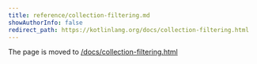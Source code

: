 ```yaml
---
title: reference/collection-filtering.md
showAuthorInfo: false
redirect_path: https://kotlinlang.org/docs/collection-filtering.html
---
```


The page is moved to [/docs/collection-filtering.html](/docs/collection-filtering.html)
